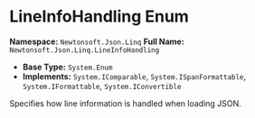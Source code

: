 # LineInfoHandling Enum

**Namespace:** `Newtonsoft.Json.Linq`
**Full Name:** `Newtonsoft.Json.Linq.LineInfoHandling`
- **Base Type:** `System.Enum`
- **Implements:** `System.IComparable`, `System.ISpanFormattable`, `System.IFormattable`, `System.IConvertible`

Specifies how line information is handled when loading JSON.